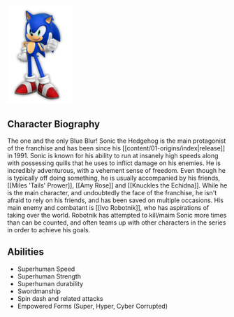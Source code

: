 <img src="SONICMAIN.jpg" width="150">

## Character Biography

The one and the only Blue Blur! Sonic the Hedgehog is the main protagonist of the franchise and has been since his [[content/01-origins/index|release]] in 1991. Sonic is known for his ability to run at insanely high speeds along with possessing quills that he uses to inflict damage on his enemies. He is incredibly adventurous, with a vehement sense of freedom. Even though he is typically off doing something, he is usually accompanied by his friends, [[Miles 'Tails' Prower]], [[Amy Rose]] and [[Knuckles the Echidna]]. While he is the main character, and undoubtedly the face of the franchise, he isn't afraid to rely on his friends, and has been saved on multiple occasions. His main enemy and combatant is [[Ivo Robotnik]], who has aspirations of taking over the world. Robotnik has attempted to kill/maim Sonic more times than can be counted, and often teams up with other characters in the series in order to achieve his goals. 

## Abilities

- Superhuman Speed
- Superhuman Strength
- Superhuman durability
- Swordmanship
- Spin dash and related attacks
- Empowered Forms (Super, Hyper, Cyber Corrupted)



